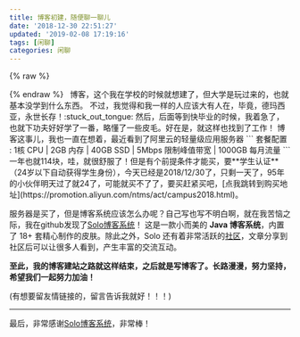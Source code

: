 ```yaml
---
title: 博客初建，随便聊一聊儿
date: '2018-12-30 22:51:27'
updated: '2019-02-08 17:19:16'
tags: [闲聊]
categories: 闲聊
---
```

{% raw %}
<div class="aplayer" id="aplayer-blog-begin"></div>
<script>
$(function () {
    $.ajax({
        url: 'https://api.i-meto.com/meting/api?server=netease&type=song&id=573747359',
        success: function (list) {
            var ap = new APlayer({
                element: document.getElementById('aplayer-blog-begin'),
                showlrc: 3,
				volume: 0.5,
                theme: '#ad7a86',
                mode: 'random',
                music: JSON.parse(list)[0]
            });
            window.aplayers || (window.aplayers = []);
            window.aplayers.push(ap);
        }
    })
})
</script>
{% endraw %}
&nbsp;
博客，这个我在学校的时候就想建了，但大学是玩过来的，也就基本没学到什么东西。
不过，我觉得和我一样的人应该大有人在，毕竟，德玛西亚，永世长存！:stuck_out_tongue: 
然后，后面等到快毕业的时候，我着急了，也就下功夫好好学了一番，略懂了一些皮毛。好在是，就这样也找到了工作！
博客这事儿，我也一直在想着，最近看到了阿里云的轻量级应用服务器
<!--more-->
```
套餐配置 : 1核 CPU | 2GB 内存 | 40GB SSD | 5Mbps 限制峰值带宽 | 1000GB 每月流量
```
一年也就114块，哇，就很舒服了！但是有个前提条件才能买，要**学生认证**（24岁以下自动获得学生身份），今天已经是2018/12/30了，只剩一天了，95年的小伙伴明天过了就24了，可能就买不了了，要买赶紧买吧，[点我跳转到购买地址](https://promotion.aliyun.com/ntms/act/campus2018.html)。

服务器是买了，但是博客系统应该怎么办呢？自己写也写不明白啊，就在我苦恼之际，我在github发现了[Solo博客系统](https://github.com/b3log/solo)！
这是一款小而美的 **Java 博客系统**，内置了 18+ 套精心制作的皮肤。除此之外，Solo 还有着非常活跃的[社区](https://hacpai.com/)，文章分享到社区后可以让很多人看到，产生丰富的交流互动。

**至此，我的博客建站之路就这样结束，之后就是写博客了。长路漫漫，努力坚持，希望我们一起努力加油！**

(有想要留友情链接的，留言告诉我就好！！！)  

----
最后，非常感谢[Solo博客系统](https://github.com/b3log/solo)，非常棒！